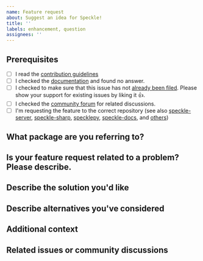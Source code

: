 ```yaml
---
name: Feature request
about: Suggest an idea for Speckle!
title: ''
labels: enhancement, question
assignees: ''
---
```


<!---

Provide a short summary in the Title above. Examples of good Issue titles:

* "Enhancement: Connector for Minecraft"
* "Enhancement: Web viewer should support tesseracts"

-->

## Prerequisites

<!---

Please answer the following questions before submitting an issue.

-->

- [ ] I read the [contribution guidelines](https://github.com/specklesystems/speckle-server/blob/main/CONTRIBUTING.md)
- [ ] I checked the [documentation](https://speckle.guide/) and found no answer.
- [ ] I checked to make sure that this issue has not [already been filed](../../issues). Please show your support for existing issues by liking it :+1:.
- [ ] I checked the [community forum](https://speckle.community/) for related discussions.
- [ ] I'm requesting the feature to the correct repository (see also [speckle-server](https://github.com/specklesystems/speckle-server), [speckle-sharp](https://github.com/specklesystems/speckle-sharp), [specklepy](https://github.com/specklesystems/specklepy), [speckle-docs](https://github.com/specklesystems/speckle-docs), and [others](https://github.com/orgs/specklesystems/repositories))

## What package are you referring to?
<!---
Is it related to the server (backend) only, or does this feature request relate to the frontend, viewer, objectloader or any other package?
-->

## Is your feature request related to a problem? Please describe.
<!---
A clear and concise description of what the problem is. Ex. I'm always frustrated when [...]
-->

## Describe the solution you'd like
<!---
A clear and concise description of what you want to happen.
-->

## Describe alternatives you've considered
<!---
A clear and concise description of any alternative solutions or features you've considered.
-->

## Additional context
<!---
Add any other context or screenshots about the feature request here.

Have you seen this feature implemented in any other software?  Can you provide screenshots or links to video or documentation?
What works well about these existing features in other software?  What doesn't work well?
-->

## Related issues or community discussions
<!---
Is this feature request related to (but sufficiently distinct from) any existing issues?
Does this feature request require other features to be available beforehand?
Has this feature been discussed in the community forum, please link here? https://speckle.community/
-->
